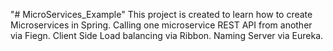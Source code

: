 "# MicroServices_Example"
This project is created to learn how to create Microservices in Spring.
Calling one microservice REST API from another via Fiegn.
Client Side Load balancing via Ribbon.
Naming Server via Eureka.

